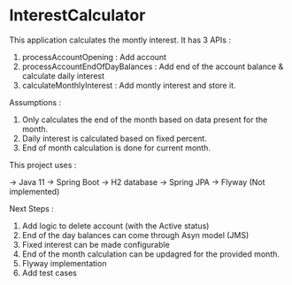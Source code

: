 # InterestCalculator

This application calculates the montly interest.
It has 3 APIs :
1. processAccountOpening : Add account
2. processAccountEndOfDayBalances : Add end of the account balance & calculate daily interest
3. calculateMonthlyInterest : Add montly interest and store it. 

Assumptions :
1. Only calculates the end of the month based on data present for the month.
2. Daily interest is calculated based on fixed percent.
3. End of month calculation is done for current month.


This project uses :

->  Java 11
-> Spring Boot
-> H2 database
-> Spring JPA
->  Flyway (Not implemented)


Next Steps :
1. Add logic to delete account (with the Active status)
2. End of the day balances can come through Asyn model (JMS)
3. Fixed interest can be made configurable
4. End of the month calculation can be updagred for the provided month.
5. Flyway implementation
6. Add test cases 

